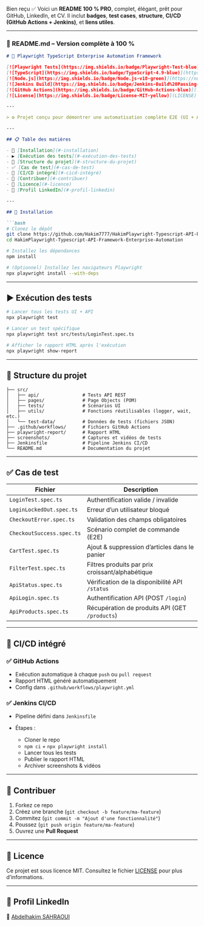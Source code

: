 Bien reçu ✅ Voici un **README 100 % PRO**, complet, élégant, prêt pour GitHub, LinkedIn, et CV. Il inclut **badges**, **test cases**, **structure**, **CI/CD (GitHub Actions + Jenkins)**, et **liens utiles**.

---

### 📝 README.md – Version complète à 100 %

````markdown
# 🚀 Playwright TypeScript Enterprise Automation Framework

[![Playwright Tests](https://img.shields.io/badge/Playwright-Test-blue)](https://playwright.dev)
[![TypeScript](https://img.shields.io/badge/TypeScript-4.9-blue)](https://www.typescriptlang.org/)
[![Node.js](https://img.shields.io/badge/Node.js-v18-green)](https://nodejs.org/)
[![Jenkins Build](https://img.shields.io/badge/Jenkins-Build%20Passing-brightgreen)](https://localhost:8080) <!-- lien à modifier si build public -->
[![GitHub Actions](https://img.shields.io/badge/GitHub-Actions-blue)](.github/workflows/playwright.yml)
[![License](https://img.shields.io/badge/License-MIT-yellow)](LICENSE)

---

> ⚙️ Projet conçu pour démontrer une automatisation complète E2E (UI + API) avec **Playwright**, **TypeScript**, **Node.js**, et **CI/CD via GitHub Actions & Jenkins**. Ce framework est prêt à l’emploi pour des environnements professionnels.

---

## 📋 Table des matières

- 🔧 [Installation](#-installation)
- ▶️ [Exécution des tests](#️-exécution-des-tests)
- 📂 [Structure du projet](#-structure-du-projet)
- ✅ [Cas de test](#-cas-de-test)
- 🔄 [CI/CD intégré](#-cicd-intégré)
- 🤝 [Contribuer](#-contribuer)
- 📄 [Licence](#-licence)
- 🔗 [Profil LinkedIn](#-profil-linkedin)

---

## 🔧 Installation

```bash
# Clonez le dépôt
git clone https://github.com/Hakim7777/HakimPlaywright-Typescript-API-Framework-Enterprise-Automation.git
cd HakimPlaywright-Typescript-API-Framework-Enterprise-Automation

# Installez les dépendances
npm install

# (Optionnel) Installez les navigateurs Playwright
npx playwright install --with-deps
````

---

## ▶️ Exécution des tests

```bash
# Lancer tous les tests UI + API
npx playwright test

# Lancer un test spécifique
npx playwright test src/tests/LoginTest.spec.ts

# Afficher le rapport HTML après l'exécution
npx playwright show-report
```

---

## 📂 Structure du projet

```
├── src/
│   ├── api/                # Tests API REST
│   ├── pages/              # Page Objects (POM)
│   ├── tests/              # Scénarios UI
│   ├── utils/              # Fonctions réutilisables (logger, wait, etc.)
│   └── test-data/          # Données de tests (fichiers JSON)
├── .github/workflows/      # Fichiers GitHub Actions
├── playwright-report/      # Rapport HTML
├── screenshots/            # Captures et vidéos de tests
├── Jenkinsfile             # Pipeline Jenkins CI/CD
└── README.md               # Documentation du projet
```

---

## ✅ Cas de test

| Fichier                   | Description                                      |
| ------------------------- | ------------------------------------------------ |
| `LoginTest.spec.ts`       | Authentification valide / invalide               |
| `LoginLockedOut.spec.ts`  | Erreur d’un utilisateur bloqué                   |
| `CheckoutError.spec.ts`   | Validation des champs obligatoires               |
| `CheckoutSuccess.spec.ts` | Scénario complet de commande (E2E)               |
| `CartTest.spec.ts`        | Ajout & suppression d’articles dans le panier    |
| `FilterTest.spec.ts`      | Filtres produits par prix croissant/alphabétique |
| `ApiStatus.spec.ts`       | Vérification de la disponibilité API `/status`   |
| `ApiLogin.spec.ts`        | Authentification API (POST `/login`)             |
| `ApiProducts.spec.ts`     | Récupération de produits API (GET `/products`)   |

---

## 🔄 CI/CD intégré

### ✅ GitHub Actions

* Exécution automatique à chaque `push` ou `pull request`
* Rapport HTML généré automatiquement
* Config dans `.github/workflows/playwright.yml`

### ✅ Jenkins CI/CD

* Pipeline défini dans `Jenkinsfile`
* Étapes :

  * Cloner le repo
  * `npm ci` + `npx playwright install`
  * Lancer tous les tests
  * Publier le rapport HTML
  * Archiver screenshots & vidéos

---

## 🤝 Contribuer

1. Forkez ce repo
2. Créez une branche (`git checkout -b feature/ma-feature`)
3. Commitez (`git commit -m "Ajout d'une fonctionnalité"`)
4. Poussez (`git push origin feature/ma-feature`)
5. Ouvrez une **Pull Request**

---

## 📄 Licence

Ce projet est sous licence MIT.
Consultez le fichier [LICENSE](LICENSE) pour plus d’informations.

---

## 🔗 Profil LinkedIn

🔹 [Abdelhakim SAHRAOUI](https://www.linkedin.com/in/hakim-alaoui-sahraoui-5a397a169/)


```
